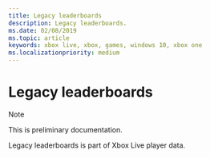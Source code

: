 ```yaml
---
title: Legacy leaderboards
description: Legacy leaderboards.
ms.date: 02/08/2019
ms.topic: article
keywords: xbox live, xbox, games, windows 10, xbox one
ms.localizationpriority: medium
---
```


# Legacy leaderboards

> [!NOTE]
> This is preliminary documentation.

Legacy leaderboards is part of Xbox Live player data.
